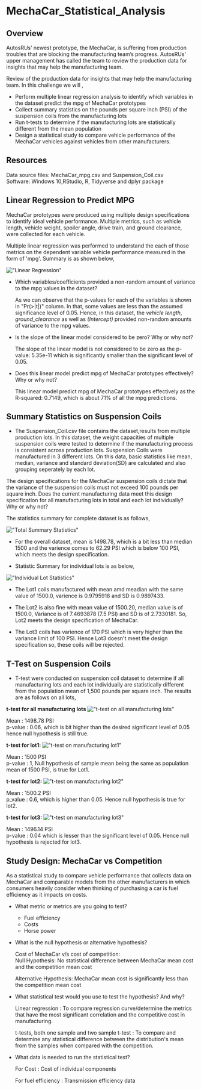 # MechaCar_Statistical_Analysis

## Overview

AutosRUs’ newest prototype, the MechaCar, is suffering from production troubles that are blocking the manufacturing team’s progress. AutosRUs’ upper management has called the team to review the production data for insights that may help the manufacturing team.

Review of the production data for insights that may help the manufacturing team. In this challenge we will ,
* Perform multiple linear regression analysis to identify which variables in the dataset predict the mpg of MechaCar prototypes
* Collect summary statistics on the pounds per square inch (PSI) of the suspension coils from the manufacturing lots
* Run t-tests to determine if the manufacturing lots are statistically different from the mean population
* Design a statistical study to compare vehicle performance of the MechaCar vehicles against vehicles from other manufacturers.

## Resources
Data source files: MechaCar_mpg.csv and Suspension_Coil.csv  
Software: Windows 10,RStudio, R, Tidyverse and dplyr package

## Linear Regression to Predict MPG

MechaCar prototypes were produced using multiple design specifications to identify ideal vehicle performance. Multiple metrics, such as vehicle length, vehicle weight, spoiler angle, drive train, and ground clearance, were collected for each vehicle.

Multiple linear regression was performed to understand the each of those metrics on the dependent variable vehicle performance measured in the form of 'mpg'. Summary is as shown below,

!["Linear Regression" ](Resources/Deliverable_1_LinearRegression.png?raw=true)


* Which variables/coefficients provided a non-random amount of variance to the mpg values in the dataset?

   As we can observe that the p-values for each of the variables is shown in "Pr(>|t|)" column. In that, some values are less than the assumed significance level of 0.05. Hence, in this dataset, the *vehicle length*, *ground_clearance* as well as *(Intercept)* provided non-random amounts of variance to the mpg values.

* Is the slope of the linear model considered to be zero? Why or why not?
  
  The slope of the linear model is not considered to be zero as the p-value: 5.35e-11 which is significantly smaller than the significant level of 0.05.

* Does this linear model predict mpg of MechaCar prototypes effectively? Why or why not?

   This linear model predict mpg of MechaCar prototypes effectively as the R-squared:  0.7149, which is about 71% of all the mpg predictions.

## Summary Statistics on Suspension Coils
* The Suspension_Coil.csv file contains the dataset,results from multiple production lots. In this dataset, the weight capacities of multiple suspension coils were tested to determine if the manufacturing process is consistent across production lots. Suspension Coils were manufactured in 3 different lots. On this data, basic statistics like mean, median, variance and standard deviation(SD) are calculated and also grouping seperately by each lot. 

The design specifications for the MechaCar suspension coils dictate that the variance of the suspension coils must not exceed 100 pounds per square inch. Does the current manufacturing data meet this design specification for all manufacturing lots in total and each lot individually? Why or why not?

The statistics summary for complete dataset is as follows,

!["Total Summary Statistics" ](Resources/Deliverable_2_total_summary.png?raw=true)



* For the overall dataset, mean is 1498.78, which is a bit less than median 1500 and the varience comes to 62.29 PSI which is below 100 PSI, which meets the design specification.

* Statistic Summary for individual lots is as below,

!["Individual Lot Statistics" ](Resources/Deliverable_2_lot_summary.png?raw=true)

* The Lot1 coils manufactured with mean amd meadian with the same value of 1500.0, varience is 0.9795918 and SD is 0.9897433.

* The Lot2 is also fine with mean value of 1500.20, median value is of 1500.0, Variance is of 7.4693878 (7.5 PSI) and SD is of 2.7330181. So, Lot2 meets the design specification of MechaCar.

* The Lot3 coils has varience of 170 PSI which is very higher than the variance limit of 100 PSI. Hence Lot3 doesn't meet the design specification so, these coils will be rejected.

## T-Test on Suspension Coils

* T-test were conducted on suspension coil dataset to determine if all manufacturing lots and each lot individually are statistically different from the population mean of 
1,500 pounds per square inch. The results are as follows on all lots,

**t-test for all manufacturing lots**
!["t-test on all manufacturing lots" ](Resources/t_test_all_lots.png?raw=true)

Mean : 1498.78 PSI  
p-value : 0.06, which is bit higher than the desired significant level of 0.05 hence null hypothesis is still true.

**t-test for lot1:**
!["t-test on manufacturing lot1" ](Resources/t_test_lot1.png?raw=true)


Mean : 1500 PSI  
p-value : 1, 
Null hypothesis of sample mean being the same as population mean of 1500 PSI, is true for Lot1.

**t-test for lot2:**
!["t-test on manufacturing lot2" ](Resources/t_test_lot2.png?raw=true)


Mean : 1500.2 PSI  
p_value : 0.6, which is higher than 0.05. Hence null hypothesis is true for lot2.


**t-test for lot3:**
!["t-test on manufacturing lot3" ](Resources/t_test_lot3.png?raw=true)

Mean : 1496.14 PSI  
p-value : 0.04 which is lesser than the significant level of 0.05. Hence null hypothesis is rejected for lot3.


## Study Design: MechaCar vs Competition

As a statistical study to compare vehicle performance that collects data on MechaCar and comparable models from the other manufacturers in which consumers heavily consider when thinking of purchasing a car is fuel efficiency as it impacts on costs.

* What metric or metrics are you going to test?
  * Fuel efficiency
  * Costs
  * Horse power

* What is the null hypothesis or alternative hypothesis?

   Cost of MechaCar v/s cost of competition:  
    Null Hypothesis: No statistical difference between MechaCar mean cost and the competition mean cost

    Alternative Hypothesis: MechaCar mean cost is significantly less than the competition mean cost

 * What statistical test would you use to test the hypothesis? And why?

    Linear regression : To compare regression curve/determine the metrics that have the most significant correlation and the competitive cost in manufacturing.

    t-tests, both one sample and two sample t-test : To compare and determine any statistical difference between the distribution's mean from the samples when compared with the competition.

* What data is needed to run the statistical test?

    For Cost : Cost of individual components
    
    For fuel efficiency : Transmission efficiency data












